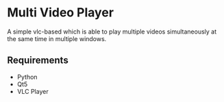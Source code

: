 # Multi Video Player

A simple vlc-based which is able to play multiple videos simultaneously at the
same time in multiple windows.

## Requirements

* Python
* Qt5
* VLC Player
